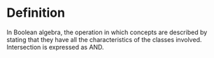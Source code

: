 # Definition

In Boolean algebra, the operation in which concepts are described by
stating that they have all the characteristics of the classes involved.
Intersection is expressed as AND.
